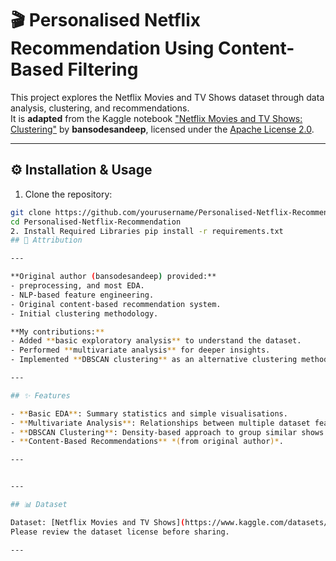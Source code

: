 # 🎬 Personalised Netflix Recommendation Using Content-Based Filtering

This project explores the Netflix Movies and TV Shows dataset through data analysis, clustering, and recommendations.  
It is **adapted** from the Kaggle notebook ["Netflix Movies and TV Shows: Clustering"](https://www.kaggle.com/code/bansodesandeep/netflix-movies-and-tv-shows-clustering) by **bansodesandeep**, licensed under the [Apache License 2.0](https://www.apache.org/licenses/LICENSE-2.0).

---
## ⚙️ Installation & Usage

1. Clone the repository:
```bash
git clone https://github.com/yourusername/Personalised-Netflix-Recommendation.git
cd Personalised-Netflix-Recommendation
2. Install Required Libraries pip install -r requirements.txt
## 📖 Attribution

---

**Original author (bansodesandeep) provided:**
- preprocessing, and most EDA.
- NLP-based feature engineering.
- Original content-based recommendation system.
- Initial clustering methodology.

**My contributions:**
- Added **basic exploratory analysis** to understand the dataset.
- Performed **multivariate analysis** for deeper insights.
- Implemented **DBSCAN clustering** as an alternative clustering method.

---

## ✨ Features

- **Basic EDA**: Summary statistics and simple visualisations.
- **Multivariate Analysis**: Relationships between multiple dataset features.
- **DBSCAN Clustering**: Density-based approach to group similar shows.
- **Content-Based Recommendations** *(from original author)*.

---


---

## 📊 Dataset

Dataset: [Netflix Movies and TV Shows](https://www.kaggle.com/datasets/shivamb/netflix-shows) by **Shivam Bansal** on Kaggle.  
Please review the dataset license before sharing.

---




